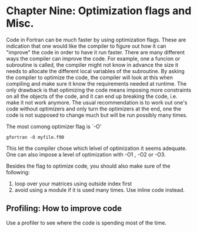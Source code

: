 # Chapter Nine: Optimization flags and Misc.

Code in Fortran can be much faster by using optimization flags. These are indication that one would like the compiler to figure out how it can "improve" the code in order to have it run faster. There are many different ways the compiler can improve the code. For example, one a funcion or subroutine is called, the compiler might not know in advance the size it needs to allocate the different local variables of the subroutine. By asking the compiler to optimize the code, the compiler will look at this when compiling and make sure it know the requirements needed at runtime. The only drawback is that optimizing the code means imposing more constraints on all the objects of the code, and it can end up breaking the code, i.e. make it not work anymore. The usual recommendation is to work out one's code without optimizers and only turn the optimizers at the end, one the code is not supposed to change much but will be run possibly many times.

The most comong optimizer flag is \`-O'

`gfortran -O myfile.f90`

This let the compiler chose which lelvel of optimization it seems adequate. One can also impose a level of optimization with -O1 , -O2 or -O3.

Besides the flag to optimize code, you should also make sure of the following:

1. loop over your matrices using outside index first
2. avoid using a module if it is used many times. Use inline code instead.

## Profiling: How to improve code

Use a profiler to see where the code is spending most of the time.

## 




